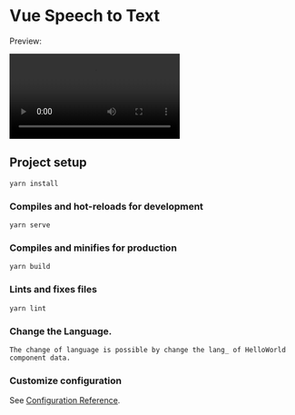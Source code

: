 # Vue Speech to Text
Preview:

![demo](./video/video.mp4)

## Project setup
```
yarn install
```

### Compiles and hot-reloads for development
```
yarn serve
```

### Compiles and minifies for production
```
yarn build
```

### Lints and fixes files
```
yarn lint
```

### Change the Language.
```
The change of language is possible by change the lang_ of HelloWorld component data.
```
### Customize configuration
See [Configuration Reference](https://cli.vuejs.org/config/).
